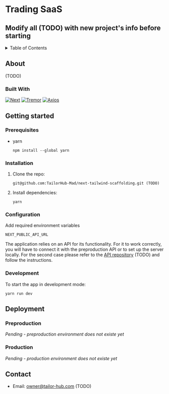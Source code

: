 # Trading SaaS

## Modify all (TODO) with new project's info before starting
 
<!-- TABLE OF CONTENTS -->
<details>
  <summary>Table of Contents</summary>
  <ol>
    <li>
      <a href="#about">About</a>
      <ul>
        <li><a href="#built-with">Built With</a></li>
      </ul>
    </li>
    <li>
      <a href="#getting-started">Getting Started</a>
      <ul>
        <li><a href="#prerequisites">Prerequisites</a></li>
        <li><a href="#installation">Installation</a></li>
        <li><a href="#configuration">Configuration</a></li>
        <li><a href="#development">Development</a></li>
      </ul>
    </li>
    <li>
        <a href="#deployment">Deployment</a>
        <ul>
          <li><a href="#preproduction">Preproduction</a></li>
          <li><a href="#production">Production</a></li>
        </ul>
    </li>
    <li><a href="#contact">Contact</a></li>
  </ol>
</details>

<!-- ABOUT THE PROJECT -->
## About

(TODO)

### Built With

[![Next][Next.js]][Next-url]
[![Tremor][Tailwind]][Tremor-url]
[![Axios][Axios]][Axios-url]


<!-- GETTING STARTED -->
## Getting started

### Prerequisites

- yarn
    ```
    npm install --global yarn
    ```


### Installation

1. Clone the repo:
    ```
    git@github.com:TailorHub-Mad/next-tailwind-scaffolding.git (TODO)
    ```

2. Install dependencies:

    ```
    yarn
    ```


### Configuration

Add required environment variables
```
NEXT_PUBLIC_API_URL
```

The application relies on an API for its functionality. For it to work correctly, you will have to connect it with the preproduction API or to set up the server locally. For the second case please refer to the [API repository](https://github.com/TailorHub-Mad/api) (TODO) and follow the instructions.

### Development

To start the app in development mode:

```
yarn run dev
```

<!-- DEPLOYMENT -->
## Deployment

### Preproduction

*Pending - preproduction environment does not existe yet*

### Production

*Pending - production environment does not existe yet*

<!-- CONTACT -->
## Contact
- Email: owner@tailor-hub.com (TODO)




<!-- MARKDOWN LINKS & IMAGES -->
<!-- https://www.markdownguide.org/basic-syntax/#reference-style-links -->
[Next.js]: https://img.shields.io/badge/next.js-000000?style=for-the-badge&logo=nextdotjs&logoColor=white
[Next-url]: https://nextjs.org/
[Tailwind]: https://img.shields.io/badge/tailwindcss-06B6D4?style=for-the-badge&logo=tailwindcss&logoColor=white
[Tremor-url]: https://tremor.so/
[Axios]:https://img.shields.io/badge/axios-671DDF?style=for-the-badge&logo=axios&logoColor=white
[Axios-url]: https://axios-http.com/es/docs/intro

